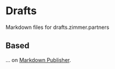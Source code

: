 # Drafts

Markdown files for drafts.zimmer.partners

## Based

... on [Markdown Publisher](https://github.com/moritzz/Markdown-Publisher).

